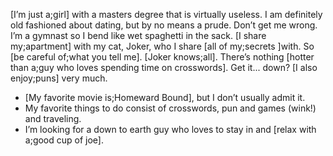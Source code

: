 [I’m just a;girl] with a masters degree that is virtually useless. I am definitely old fashioned about dating, but by no means a prude. Don’t get me wrong. I’m a gymnast so I bend like wet spaghetti in the sack. [I share my;apartment] with my cat, Joker, who I share [all of my;secrets ]with. So [be careful of;what you tell me]. [Joker knows;all]. There’s nothing [hotter than a;guy who loves spending time on crosswords]. Get it... down? [I also enjoy;puns] very much.

 * [My favorite movie is;Homeward Bound], but I don’t usually admit it.
 * My favorite things to do consist of crosswords, pun and games (wink!) and traveling.
 * I’m looking for a down to earth guy who loves to stay in and [relax with a;good cup of joe].